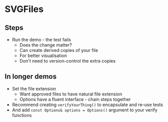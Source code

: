 # SVGFiles

## Steps

* Run the demo - the test fails
    * Does the change matter?
    * Can create derived copies of your file
    * For better visualisation
    * Don't need to version-control the extra copies

## In longer demos

* Set the file extension
    * Want approved files to have natural file extension
    * Options have a fluent interface - chain steps together
* Recommend creating `verifyYourThing()` to encapsulate and re-use tests
* And add `const Options& options = Options()` argument to your verify functions
